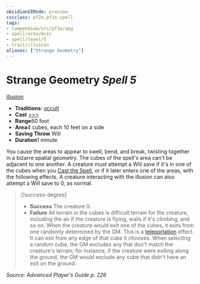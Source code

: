 ```yaml
---
obsidianUIMode: preview
cssclass: pf2e,pf2e-spell
tags:
- compendium/src/pf2e/apg
- spell/area/misc
- spell/level/5
- trait/illusion
aliases: ["Strange Geometry"]
---
```

# Strange Geometry *Spell 5*   
[illusion](../../Rules/traits/illusion.md)  

- **Traditions**: [occult](../../Rules/traits/occult.md)
- **Cast** [>>>](../../Rules/core-rulebook/chapter-9-playing-the-game.md#Actions "Three-Action") 
- **Range**60 foot
- **Area**4 cubes, each 10 feet on a side
- **Saving Throw** Will
- **Duration**1 minute

You cause the areas to appear to swell, bend, and break, twisting together in a bizarre spatial geometry. The cubes of the spell's area can't be adjacent to one another. A creature must attempt a Will save if it's in one of the cubes when you [Cast the Spell](../../Rules/actions/cast-a-spell.md), or if it later enters one of the areas, with the following effects. A creature interacting with the illusion can also attempt a Will save to 0, as normal.

> [!success-degree] 
> - **Success** The creature 0.
> - **Failure** All terrain in the cubes is difficult terrain for the creature, including the air if the creature is flying, walls if it's climbing, and so on. When the creature would exit one of the cubes, it exits from one randomly determined by the GM. This is a [teleportation](../../Rules/traits/teleportation.md) effect. It can exit from any edge of that cube it chooses. When selecting a random cube, the GM excludes any that don't match the creature's terrain; for instance, if the creature were exiting along the ground, the GM would exclude any cube that didn't have an exit on the ground.

*Source: Advanced Player's Guide p. 226*